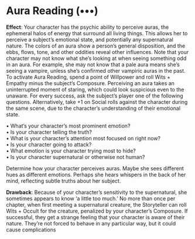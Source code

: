 # Aura Reading (•••)
**Effect**: Your character has the psychic ability to perceive auras, the ephemeral halos of energy that surround all living things. This allows her to perceive a subject’s emotional state, and potentially any supernatural nature. The colors of an aura show a person’s general disposition, and the ebbs, flows, tone, and other oddities reveal other influences. Note that your character may not know what she’s looking at when seeing something odd in an aura. For example, she may not know that a pale aura means she’s seeing a vampire, unless she’s confirmed other vampiric auras in the past. To activate Aura Reading, spend a point of Willpower and roll Wits + Empathy minus the subject’s Composure. Perceiving an aura takes an uninterrupted moment of staring, which could look suspicious even to the unaware. For every success, ask the subject’s player one of the following questions. Alternatively, take +1 on Social rolls against the character during the same scene, due to the character’s understanding of their emotional state.

• What’s your character’s most prominent emotion? \
• Is your character telling the truth? \
• What is your character’s attention most focused on right now? \
• Is your character going to attack?  \
• What emotion is your character trying most to hide? \
• Is your character supernatural or otherwise not human?

Determine how your character perceives auras. Maybe she sees different hues as different emotions. Perhaps she hears whispers in the back of her mind, reflecting subtle truths about her subject. 

**Drawback**: Because of your character’s sensitivity to the supernatural, she sometimes appears to know ‘a little too much.’ No more than once per chapter, when first meeting a supernatural creature, the Storyteller can roll Wits + Occult for the creature, penalized by your character’s Composure. If successful, they get a strange feeling that your character is aware of their nature. They’re not forced to behave in any particular way, but it could cause complications
